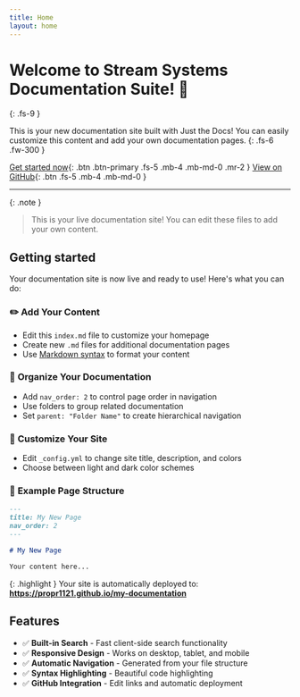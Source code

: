 ```yaml
---
title: Home
layout: home
---
```

# Welcome to Stream Systems Documentation Suite! 🚀

{: .fs-9 }

This is your new documentation site built with Just the Docs! You can easily customize this content and add your own documentation pages.
{: .fs-6 .fw-300 }

[Get started now](#getting-started){: .btn .btn-primary .fs-5 .mb-4 .mb-md-0 .mr-2 }
[View on GitHub](https://github.com/propr1121/my-documentation){: .btn .fs-5 .mb-4 .mb-md-0 }

- - -

{: .note }

> This is your live documentation site! You can edit these files to add your own content.

## Getting started

Your documentation site is now live and ready to use! Here's what you can do:

### ✏️ **Add Your Content**

* Edit this `index.md` file to customize your homepage
* Create new `.md` files for additional documentation pages
* Use [Markdown syntax](https://www.markdownguide.org/) to format your content

### 📁 **Organize Your Documentation**

* Add `nav_order: 2` to control page order in navigation
* Use folders to group related documentation
* Set `parent: "Folder Name"` to create hierarchical navigation

### 🎨 **Customize Your Site**

* Edit `_config.yml` to change site title, description, and colors
* Choose between light and dark color schemes

### 📝 **Example Page Structure**

```markdown
---
title: My New Page
nav_order: 2
---

# My New Page

Your content here...
```

{: .highlight }
Your site is automatically deployed to: **https://propr1121.github.io/my-documentation**

## Features

* ✅ **Built-in Search** - Fast client-side search functionality
* ✅ **Responsive Design** - Works on desktop, tablet, and mobile
* ✅ **Automatic Navigation** - Generated from your file structure
* ✅ **Syntax Highlighting** - Beautiful code highlighting
* ✅ **GitHub Integration** - Edit links and automatic deployment
